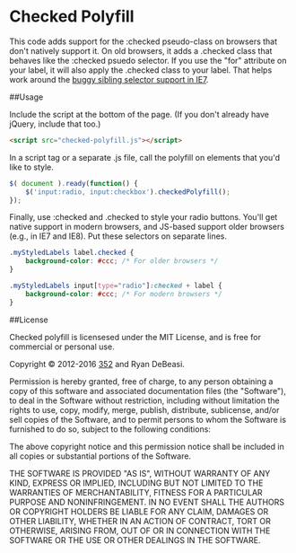 # Checked Polyfill

This code adds support for the :checked pseudo-class on browsers that don't natively support it. On old browsers, it adds a .checked class that behaves like the :checked psuedo selector. If you use the "for" attribute on your label, it will also apply the .checked class to your label. That helps work around the [buggy sibling selector support in IE7](http://www.quirksmode.org/css/selectors/#t11).

##Usage

Include the script at the bottom of the page. (If you don't already have jQuery, include that too.)

```html
<script src="checked-polyfill.js"></script>
```

In a script tag or a separate .js file, call the polyfill on elements that you'd like to style.

```javascript
$( document ).ready(function() {
	$('input:radio, input:checkbox').checkedPolyfill();
});
```

Finally, use :checked and .checked to style your radio buttons. You'll get native support in modern browsers, and JS-based support older browsers (e.g., in IE7 and IE8). Put these selectors on separate lines.

```css
.myStyledLabels label.checked {
	background-color: #ccc; /* For older browsers */
}

.myStyledLabels input[type="radio"]:checked + label {
	background-color: #ccc; /* For modern browsers */
}
```

##License

Checked polyfill is licensesed under the MIT License, and is free for commercial or personal use.

Copyright &copy; 2012-2016 [352](http://www.352media.com/) and Ryan DeBeasi.

Permission is hereby granted, free of charge, to any person obtaining a copy of this software and associated documentation files (the "Software"), to deal in the Software without restriction, including without limitation the rights to use, copy, modify, merge, publish, distribute, sublicense, and/or sell copies of the Software, and to permit persons to whom the Software is furnished to do so, subject to the following conditions:

The above copyright notice and this permission notice shall be included in all copies or substantial portions of the Software.

THE SOFTWARE IS PROVIDED "AS IS", WITHOUT WARRANTY OF ANY KIND, EXPRESS OR IMPLIED, INCLUDING BUT NOT LIMITED TO THE WARRANTIES OF MERCHANTABILITY, FITNESS FOR A PARTICULAR PURPOSE AND NONINFRINGEMENT. IN NO EVENT SHALL THE AUTHORS OR COPYRIGHT HOLDERS BE LIABLE FOR ANY CLAIM, DAMAGES OR OTHER LIABILITY, WHETHER IN AN ACTION OF CONTRACT, TORT OR OTHERWISE, ARISING FROM, OUT OF OR IN CONNECTION WITH THE SOFTWARE OR THE USE OR OTHER DEALINGS IN THE SOFTWARE.
